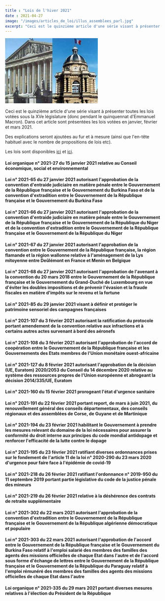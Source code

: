 ```yaml
---
title : "Lois de l'hiver 2021"
date : 2021-04-27
image: "/images/articles_de_loi/illus_assemblees_parl.jpg"
excerpt: "Ceci est le quinzième article d'une série visant à présenter toutes les lois votées sous la XVe législature (donc pendant le quinquennat d'Emmanuel Macron). Dans cet article sont présentées les lois votées en janvier, février et mars 2021."
---
```


![Lois de l'hiver 2021](/images/articles_de_loi/illus_assemblees_parl.jpg)

Ceci est le quinzième article d'une série visant à présenter toutes les lois votées sous la XVe législature (donc pendant le quinquennat d'Emmanuel Macron). Dans cet article sont présentées les lois votées en janvier, février et mars 2021.  

Des explications seront ajoutées au fur et à mesure (ainsi que l'en-tête habituel avec le nombre de propositions de lois etc).

Les lois sont disponibles [ici](https://www.legifrance.gouv.fr/search/jorf?tab_selection=jorf&query=%7B(%40ALL%5Bt%22*%22%5D)%7D&nature=3M-Rcg%3D%3D&nature=o_ZqUg%3D%3D&nature=AIl5ag%3D%3D&nature=hef3Kw%3D%3D&nature=wYjYmw%3D%3D&datePublication=01%2F01%2F2021+%3E+31%2F03%2F2021&isAdvancedResult=true&sortValue=SIGNATURE_DATE_DESC&pageSize=10&typeRecherche=date&init=true&page=1) et [ici](https://www.legifrance.gouv.fr/search/jorf?tab_selection=jorf&query=%7B(%40ALL%5Bt%22*%22%5D)%7D&isAdvancedResult=true&dateSignature=&datePublication=01%2F01%2F2021+%3E+31%2F03%2F2021&nature=o_ZqUg%3D%3D&typePagination=DEFAUT&sortValue=SIGNATURE_DATE_DESC&pageSize=10&page=2&tab_selection=jorf#jorf).

#### Loi organique n° 2021-27 du 15 janvier 2021 relative au Conseil économique, social et environnemental ####

#### Loi n° 2021-65 du 27 janvier 2021 autorisant l'approbation de la convention d'entraide judiciaire en matière pénale entre le Gouvernement de la République française et le Gouvernement du Burkina Faso et de la convention d'extradition entre le Gouvernement de la République française et le Gouvernement du Burkina Faso ####

#### Loi n° 2021-66 du 27 janvier 2021 autorisant l'approbation de la convention d'entraide judiciaire en matière pénale entre le Gouvernement de la République française et le Gouvernement de la République du Niger et de la convention d'extradition entre le Gouvernement de la République française et le Gouvernement de la République du Niger ####

#### Loi n° 2021-67 du 27 janvier 2021 autorisant l'approbation de la convention entre le Gouvernement de la République française, la région flamande et la région wallonne relative à l'aménagement de la Lys mitoyenne entre Deûlémont en France et Menin en Belgique ####

#### Loi n° 2021-68 du 27 janvier 2021 autorisant l'approbation de l'avenant à la convention du 20 mars 2018 entre le Gouvernement de la République française et le Gouvernement du Grand-Duché de Luxembourg en vue d'éviter les doubles impositions et de prévenir l'évasion et la fraude fiscales en matière d'impôts sur le revenu et la fortune ####

#### Loi n° 2021-85 du 29 janvier 2021 visant à définir et protéger le patrimoine sensoriel des campagnes françaises ####

#### Loi n° 2021-107 du 3 février 2021 autorisant la ratification du protocole portant amendement de la convention relative aux infractions et à certains autres actes survenant à bord des aéronefs ####

#### Loi n° 2021-108 du 3 février 2021 autorisant l'approbation de l'accord de coopération entre le Gouvernement de la République française et les Gouvernements des Etats membres de l'Union monétaire ouest-africaine ####

#### Loi n° 2021-127 du 8 février 2021 autorisant l'approbation de la décision (UE, Euratom) 2020/2053 du Conseil du 14 décembre 2020 relative au système des ressources propres de l'Union européenne et abrogeant la décision 2014/335/UE, Euratom ####

#### Loi n° 2021-160 du 15 février 2021 prorogeant l'état d'urgence sanitaire ####

#### Loi n° 2021-191 du 22 février 2021 portant report, de mars à juin 2021, du renouvellement général des conseils départementaux, des conseils régionaux et des assemblées de Corse, de Guyane et de Martinique ####

#### Loi n° 2021-194 du 23 février 2021 habilitant le Gouvernement à prendre les mesures relevant du domaine de la loi nécessaires pour assurer la conformité du droit interne aux principes du code mondial antidopage et renforcer l'efficacité de la lutte contre le dopage ####

#### Loi n° 2021-195 du 23 février 2021 ratifiant diverses ordonnances prises sur le fondement de l'article 11 de la loi n° 2020-290 du 23 mars 2020 d'urgence pour faire face à l'épidémie de covid-19 ####

#### Loi n° 2021-218 du 26 février 2021 ratifiant l'ordonnance n° 2019-950 du 11 septembre 2019 portant partie législative du code de la justice pénale des mineurs ####

#### Loi n° 2021-219 du 26 février 2021 relative à la déshérence des contrats de retraite supplémentaire ####

#### Loi n° 2021-302 du 22 mars 2021 autorisant l'approbation de la convention d'extradition entre le Gouvernement de la République française et le Gouvernement de la République algérienne démocratique et populaire ####

#### Loi n° 2021-303 du 22 mars 2021 autorisant l'approbation de l'accord entre le Gouvernement de la République française et le Gouvernement du Burkina Faso relatif à l'emploi salarié des membres des familles des agents des missions officielles de chaque Etat dans l'autre et de l'accord sous forme d'échange de lettres entre le Gouvernement de la République française et le Gouvernement de la République du Paraguay relatif à l'emploi rémunéré des membres des familles des agents des missions officielles de chaque Etat dans l'autre ####

#### Loi organique n° 2021-335 du 29 mars 2021 portant diverses mesures relatives à l'élection du Président de la République ####
